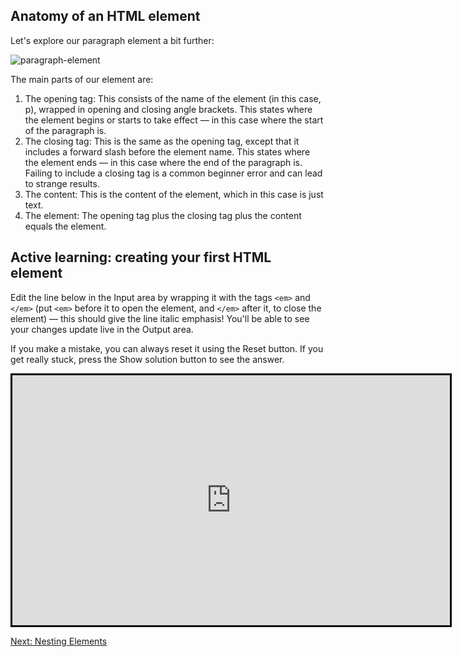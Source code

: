 ## Anatomy of an HTML element

Let's explore our paragraph element a bit further:

![paragraph-element](https://mdn.mozillademos.org/files/9347/grumpy-cat-small.png)

The main parts of our element are:

1. The opening tag: This consists of the name of the element (in this case, p), wrapped in opening and closing angle brackets. This states where the element begins or starts to take effect — in this case where the start of the paragraph is.
1. The closing tag: This is the same as the opening tag, except that it includes a forward slash before the element name. This states where the element ends — in this case where the end of the paragraph is. Failing to include a closing tag is a common beginner error and can lead to strange results.
1. The content: This is the content of the element, which in this case is just text.
1. The element: The opening tag plus the closing tag plus the content equals the element.

## Active learning: creating your first HTML element

Edit the line below in the Input area by wrapping it with the tags `<em>` and `</em>` (put `<em>` before it to open the element, and `</em>` after it, to close the element) — this should give the line italic emphasis! You'll be able to see your changes update live in the Output area.

If you make a mistake, you can always reset it using the Reset button. If you get really stuck, press the Show solution button to see the answer.

<iframe src="https://mdn.mozillademos.org/en-US/docs/Learn/HTML/Introduction_to_HTML/Getting_started$samples/Playable_code?revision=1430258" height="400" width="700" id="frame_Playable_code" class="live-sample-frame hide-codepen-jsfiddle" frameborder="0" style="border: 3px solid black"></iframe>

[Next: Nesting Elements](./04)
